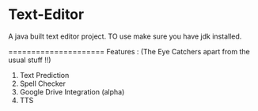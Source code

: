 Text-Editor
===========

A java built text editor project.
TO use make sure you have jdk installed.

=====================
Features : (The Eye Catchers apart from the usual stuff !!)
1) Text Prediction
2) Spell Checker
3) Google Drive Integration (alpha)
4) TTS
